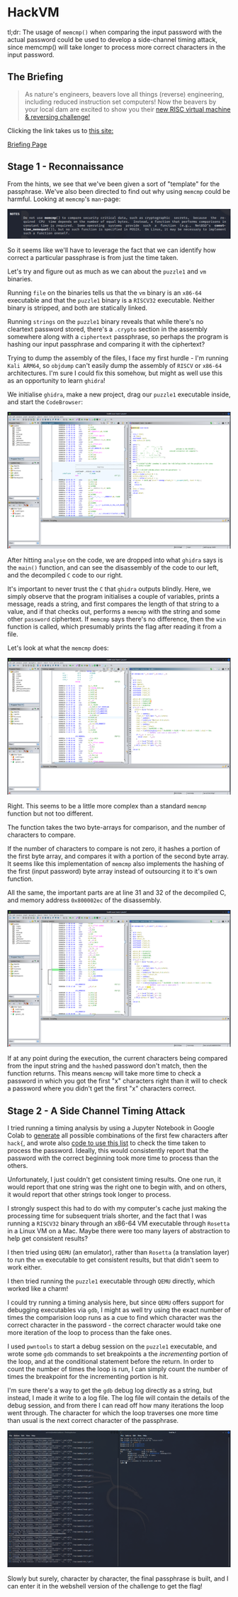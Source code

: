 # HackVM

tl;dr: The usage of `memcmp()` when comparing the input password with the actual password could be used to develop a side-channel timing attack, since memcmp() will take longer to process more correct characters in the input password.


## The Briefing

> As nature's engineers, beavers love all things (reverse) engineering, including reduced instruction set computers! Now the beavers by your local dam are excited to show you their [new RISC virtual machine & reversing challenge!](https://hackvm.hackxgpt.com/u/Aathish04_00aa27)

Clicking the link takes us to [this site:](https://hackvm.hackxgpt.com/)

[Briefing Page](./images/Briefing.png)

## Stage 1 - Reconnaissance

From the hints, we see that we've been given a sort of "template" for the passphrase. We've also been directed to find out why using `memcmp` could be harmful. Looking at `memcmp`'s `man`-page:

![Why no memcmp](./images/WhyNoMemcmp.png)

So it seems like we'll have to leverage the fact that we can identify how correct a particular passphrase is from just the time taken.

Let's try and figure out as much as we can about the `puzzle1` and `vm` binaries.

Running `file` on the binaries tells us that the `vm` binary is an `x86-64` executable and that the `puzzle1` binary is a `RISCV32` executable. Neither binary is stripped, and both are statically linked.

Running `strings` on the `puzzle1` binary reveals that while there's no cleartext password stored, there's a `.crypto` section in the assembly somewhere along with a `ciphertext` passphrase, so perhaps the program is hashing our input passphrase and comparing it with the ciphertext?

Trying to dump the assembly of the files, I face my first hurdle - I'm running `Kali ARM64`, so `objdump` can't easily dump the assembly of `RISCV` or `x86-64` architectures. I'm sure I could fix this somehow, but might as well use this as an opportunity to learn `ghidra`!

We initialise `ghidra`, make a new project, drag our `puzzle1` executable inside, and start the `CodeBrowser`:

![Ghidra First Look](./images/GhidraFirstLook.png)

After hitting `analyse` on the code, we are dropped into what `ghidra` says is the `main()` function, and can see the disassembly of the code to our left, and the decompiled `C` code to our right.

It's important to never trust the `C` that `ghidra` outputs blindly. Here, we simply observe that the program initialises a couple of variables, prints a message, reads a string, and first compares the length of that string to a value, and if that checks out, performs a `memcmp` with the string and some other `password` ciphertext. If `memcmp` says there's no difference, then the `win` function is called, which presumably prints the flag after reading it from a file.

Let's look at what the `memcmp` does:


![Ghidra `memcmp`](./images/GhidraMemcmp.png)

Right. This seems to be a little more complex than a standard `memcmp` function but not too different.

The function takes the two byte-arrays for comparison, and the number of characters to compare.

If the number of characters to compare is not zero, it hashes a portion of the first byte array, and compares it with a portion of the second byte array. It seems like this implementation of `memcmp` also implements the hashing of the first (input password) byte array instead of outsourcing it to it's own function.

All the same, the important parts are at line 31 and 32 of the decompiled C, and memory address `0x800002ec` of the disassembly. 

![Important `asm` and `C` code](./images/ImportantASMC.png)

If at any point during the execution, the current characters being compared from the input string and the `hash`ed password don't match, then the function returns. This means `memcmp` will take more time to check a password in which you got the first "x" characters right than it will to check a password where you didn't get the first "x" characters correct.


## Stage 2 - A Side Channel Timing Attack

I tried running a timing analysis by using a Jupyter Notebook in Google Colab to [generate](./Generate.ipynb) all possible combinations of the first few characters after `hack{`, and wrote also [code to use this list](./Attack.ipynb) to check the time taken to process the password. Ideally, this would consistently report that the password with the correct beginning took more time to process than the others.

Unfortunately, I just couldn't get consistent timing results. One one run, it would report that one string was the right one to begin with, and on others, it would report that other strings took longer to process.

I strongly suspect this had to do with my computer's cache just making the processing time for subsequent trials shorter, and the fact that I was running a `RISCV32` binary through an x86-64 VM executable through `Rosetta` in a Linux VM on a Mac. Maybe there were too many layers of abstraction to help get consistent results?

I then tried using `QEMU` (an emulator), rather than `Rosetta`  (a translation layer) to run the `vm` executable to get consistent results, but that didn't seem to work either.

I then tried running the `puzzle1` executable through `QEMU` directly, which worked like a charm!

I could try running a timing analysis here, but since `QEMU` offers support for debugging executables via `gdb`, I might as well try using the exact number of times the comparision loop runs as a cue to find which character was the correct character in the password - the correct character would take one more iteration of the loop to process than the fake ones.

I used `pwntools` to start a debug session on the `puzzle1` executable, and wrote some `gdb` commands to set breakpoints a the _incrementing_ portion of the loop, and at the conditional statement before the return. In order to count the number of times the loop is run, I can simply count the number of times the breakpoint for the incrementing portion is hit.

I'm sure there's a way to get the `gdb` debug log directly as a string, but instead, I made it write to a log file. The log file will contain the details of the debug session, and from there I can read off how many iterations the loop went through. The character for which the loop traverses one more time than usual is the next correct character of the passphrase.

![Program Running](./images/Running.png)

Slowly but surely, character by character, the final passphrase is built, and I can enter it in the webshell version of the challenge to get the flag!
